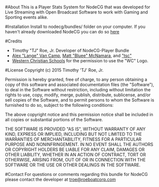 #About
This is a Player Stats System for NodeCG that was developed for Live Streaming with Open Broadcast Software to work with Gaming and Sporting events alike.

#Installation
Install to nodecg/bundles/ folder on your computer.
If you haven't already downloaded NodeCG you can do so [here](https://github.com/nodecg/nodecg)

#Credits
- Timothy "TJ" Roe, Jr. Developer of NodeCG-Player Bundle
- [Alex "Lange" Van Camp](http://alexvan.camp/), [Matt "Bluee" McNamara](https://github.com/MattMcNam), and ["tsc"](http://fwdcp.net/)
- [Western Christian Schools](http://westernchristian.org/) for the permission to use the "WC" Logo.
	
#License
Copyright (c) 2015 Timothy 'TJ' Roe, Jr.

Permission is hereby granted, free of charge, to any person obtaining a copy
of this software and associated documentation files (the "Software"), to deal
in the Software without restriction, including without limitation the rights
to use, copy, modify, merge, publish, distribute, sublicense, and/or sell
copies of the Software, and to permit persons to whom the Software is
furnished to do so, subject to the following conditions:

The above copyright notice and this permission notice shall be included in
all copies or substantial portions of the Software.

THE SOFTWARE IS PROVIDED "AS IS", WITHOUT WARRANTY OF ANY KIND, EXPRESS OR
IMPLIED, INCLUDING BUT NOT LIMITED TO THE WARRANTIES OF MERCHANTABILITY,
FITNESS FOR A PARTICULAR PURPOSE AND NONINFRINGEMENT. IN NO EVENT SHALL THE
AUTHORS OR COPYRIGHT HOLDERS BE LIABLE FOR ANY CLAIM, DAMAGES OR OTHER
LIABILITY, WHETHER IN AN ACTION OF CONTRACT, TORT OR OTHERWISE, ARISING FROM,
OUT OF OR IN CONNECTION WITH THE SOFTWARE OR THE USE OR OTHER DEALINGS IN
THE SOFTWARE.

#Contact
For questions or comments regarding this bundle for NodeCG please contact the developer at <troe@roeboatcorp.com>